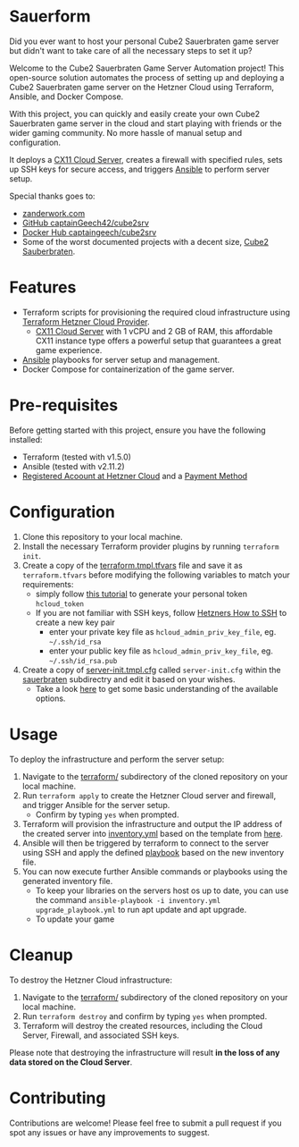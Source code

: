 # Sauerform

Did you ever want to host your personal Cube2 Sauerbraten game server but didn't want to take care of all the necessary steps to set it up?

Welcome to the Cube2 Sauerbraten Game Server Automation project! This open-source solution automates the process of setting up and deploying a Cube2 Sauerbraten game server on the Hetzner Cloud using Terraform, Ansible, and Docker Compose.

With this project, you can quickly and easily create your own Cube2 Sauerbraten game server in the cloud and start playing with friends or the wider gaming community. No more hassle of manual setup and configuration.

It deploys a [CX11 Cloud Server](https://docs.hetzner.com/de/cloud/servers/overview), creates a firewall with specified rules, sets up SSH keys for secure access, and triggers [Ansible](https://docs.ansible.com/ansible/latest/index.html) to perform server setup.

Special thanks goes to:
* [zanderwork.com](https://zanderwork.com/blog/hosting-a-sauerbraten-server/#server-setup)
* [GitHub captainGeech42/cube2srv](https://github.com/captainGeech42/cube2srv)
* [Docker Hub captaingeech/cube2srv](https://hub.docker.com/r/captaingeech/cube2srv)
* Some of the worst documented projects with a decent size, [Cube2 Sauberbraten](http://sauerbraten.org/).


# Features
* Terraform scripts for provisioning the required cloud infrastructure using [Terraform Hetzner Cloud Provider](https://registry.terraform.io/providers/hetznercloud/hcloud/latest/docs).
  * [CX11 Cloud Server](https://docs.hetzner.com/de/cloud/servers/overview) with 1 vCPU and 2 GB of RAM, this affordable CX11 instance type offers a powerful setup that guarantees a great game experience.
* [Ansible](https://docs.ansible.com/ansible/latest/index.html) playbooks for server setup and management.
* Docker Compose for containerization of the game server.

# Pre-requisites
Before getting started with this project, ensure you have the following installed:

* Terraform (tested with v1.5.0)
* Ansible (tested with v2.11.2)
* [Registered Acoount at Hetzner Cloud](https://accounts.hetzner.com/signUp) and a [Payment Method](https://docs.hetzner.com/accounts-panel/accounts/payment-faq/)

# Configuration
1. Clone this repository to your local machine.
2. Install the necessary Terraform provider plugins by running `terraform init`.
3. Create a copy of the [terraform.tmpl.tfvars](terraform/terraform.tmpl.tfvars) file and save it as `terraform.tfvars` before modifying the following variables to match your requirements:
   * simply follow [this tutorial](https://docs.hetzner.com/cloud/api/getting-started/generating-api-token/) to generate your personal token `hcloud_token`
   * If you are not familiar with SSH keys, follow [Hetzners How to SSH](https://community.hetzner.com/tutorials/howto-ssh-key) to create a new key pair
     * enter your private key file as `hcloud_admin_priv_key_file`, eg. `~/.ssh/id_rsa`
     * enter your public key file as `hcloud_admin_priv_key_file`, eg. `~/.ssh/id_rsa.pub`
4. Create a copy of [server-init.tmpl.cfg](sauerbraten/server-init.tmpl.cfg) called `server-init.cfg` within the [sauerbraten](sauerbraten) subdirectry and edit it based on your wishes.
   * Take a look [here](https://zanderwork.com/blog/hosting-a-sauerbraten-server/#server-setup) to get some basic understanding of the available options.

# Usage
To deploy the infrastructure and perform the server setup:
1. Navigate to the [terraform/](terraform) subdirectory of the cloned repository on your local machine.
2. Run `terraform apply` to create the Hetzner Cloud server and firewall, and trigger Ansible for the server setup.
   * Confirm by typing `yes` when prompted.
3. Terraform will provision the infrastructure and output the IP address of the created server into [inventory.yml](ansible/inventory.yml) based on the template from [here](terraform/templates/inventory.tmpl).
4. Ansible will then be triggered by terraform to connect to the server using SSH and apply the defined [playbook](ansible/playbook.yml) based on the new inventory file.
5. You can now execute further Ansible commands or playbooks using the generated inventory file.
   * To keep your libraries on the servers host os up to date, you can use the command `ansible-playbook -i inventory.yml upgrade_playbook.yml` to run apt update and apt upgrade.
   * To update your game

# Cleanup

To destroy the Hetzner Cloud infrastructure:

1. Navigate to the [terraform/](terraform) subdirectory of the cloned repository on your local machine.
2. Run `terraform destroy` and confirm by typing `yes` when prompted.
3. Terraform will destroy the created resources, including the Cloud Server, Firewall, and associated SSH keys.

Please note that destroying the infrastructure will result **in the loss of any data stored on the Cloud Server**.

# Contributing

Contributions are welcome! Please feel free to submit a pull request if you spot any issues or have any improvements to suggest.